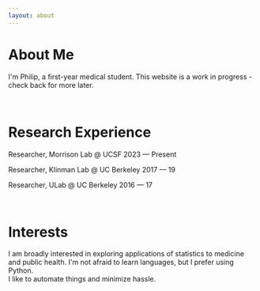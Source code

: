 ```yaml
---
layout: about 
---
```


# About Me

I'm Philip, a first-year medical student. This website is a work in progress - check back for more later.

<br/>

# Research Experience

Researcher, Morrison Lab @ UCSF
2023 — Present

Researcher, Klinman Lab @ UC Berkeley
2017 — 19

Researcher, ULab @ UC Berkeley
2016 — 17

<br/>

# Interests
I am broadly interested in exploring applications of statistics to medicine and public health. 
I'm not afraid to learn languages, but I prefer using Python.  
I like to automate things and minimize hassle.